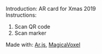 Introduction: AR card for Xmas 2019  
Instructions: 
1. Scan QR code
2. Scan marker  

Made with: [Ar.js](https://ar-js-org.github.io/AR.js-Docs/), [MagicaVoxel](https://ephtracy.github.io/)  
